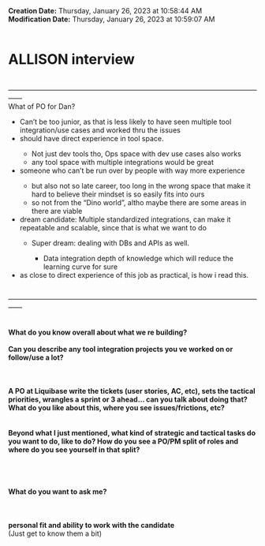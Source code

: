 <div><b>Creation Date:</b> Thursday, January 26, 2023 at 10:58:44 AM<br></div>
<div><b>Modification Date:</b> Thursday, January 26, 2023 at 10:59:07 AM<br></div>
<div><br></div>
<div><h1>ALLISON interview</h1></div>
<div><br></div>
<div>——————————————————————————————————————</div>
<div>What of PO for Dan?</div>
<ul>
<li>Can’t be too junior, as that is less likely to have seen multiple tool integration/use cases and worked thru the issues</li>
<li>should have direct experience in tool space.</li>
<ul>
<li>Not just dev tools tho, Ops space with dev use cases also works</li>
<li>any tool space with multiple integrations would be great</li>
</ul>
<li>someone who can’t be run over by people with way more experience</li>
<ul>
<li>but also not so late career, too long in the wrong space that make it hard to believe their mindset is so easily fits into ours</li>
<li>so not from the “Dino world”, altho maybe there are some areas in there are viable</li>
</ul>
<li>dream candidate: Multiple standardized integrations, can make it repeatable and scalable, since that is what we want to do</li>
<ul>
<li>Super dream: dealing with DBs and APIs as well.</li>
<ul>
<li>Data integration depth of knowledge which will reduce the learning curve for sure</li>
</ul>
</ul>
<li>as close to direct experience of this job as practical, is how i read this.</li>
</ul>
<div><br></div>
<div>——————————————————————————————————————</div>
<div><br></div>
<div><br></div>
<div><b>What do you know overall about what we re building?</b><br></div>
<div><br></div>
<div><b>Can you describe any tool integration projects you ve worked on or follow/use a lot? </b><br></div>
<div><b><br></b></div>
<div><b><br></b></div>
<div><b><br></b></div>
<div><b>A PO at Liquibase write the tickets (user stories, AC, etc), sets the tactical priorities, wrangles a sprint or 3 ahead… can you talk about doing that? What do you like about this, where you see issues/frictions, etc?</b><br></div>
<div><br></div>
<div><br></div>
<div><b>Beyond what I just mentioned, what kind of strategic and tactical tasks do you want to do, like to do? How do you see a PO/PM split of roles and where do you see yourself in that split?</b></div>
<div><b><br></b></div>
<div><b><br></b></div>
<div><b><br></b></div>
<div><b><br></b></div>
<div><b>What do you want to ask me?</b></div>
<div><br></div>
<div><b><br></b></div>
<div><b><br></b></div>
<div><b>personal fit and ability to work with the candidate</b><br></div>
<div>(Just get to know them a bit)</div>

